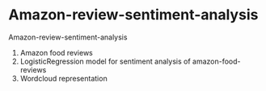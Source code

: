 # Amazon-review-sentiment-analysis
Amazon-review-sentiment-analysis
1. Amazon food reviews
2. LogisticRegression model for sentiment analysis of amazon-food-reviews
3. Wordcloud representation
